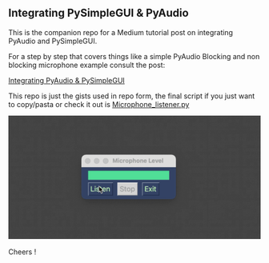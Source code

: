 ## Integrating  PySimpleGUI & PyAudio

This is the companion repo for a Medium tutorial post on integrating PyAudio and PySimpleGUI.

For a step by step that covers things like a simple PyAudio Blocking and non blocking microphone example consult the post:

<a href="https://k3no.medium.com/integrating-pyaudio-pysimplegui-5fa342b1e113" target="_blank">Integrating PyAudio & PySimpleGUI</a>


This repo is just the gists used in repo form, the final script  if you just want to copy/pasta or check it out is  [Microphone_listener.py](https://github.com/KenoLeon/PySimpleGUI-PyAudio/blob/main/Microphone_listener.py) 

![PySimpleGUI-PyAudio-Microphone](MicrophoneMeter.gif)

Cheers !
